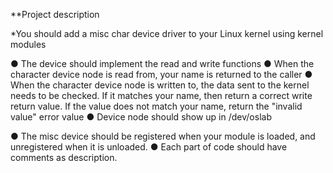 
**Project description

*You should add a misc char device driver to your Linux
kernel using kernel modules

● The device should implement the read and write functions
● When the character device node is read from, your name is
returned to the caller
● When the character device node is written to, the data sent
to the kernel needs to be checked. If it matches your name,
then return a correct write return value. If the value does not
match your name, return the "invalid value" error value
● Device node should show up in /dev/oslab

● The misc device should be registered when
your module is loaded, and unregistered when
it is unloaded.
● Each part of code should have comments as
description.






